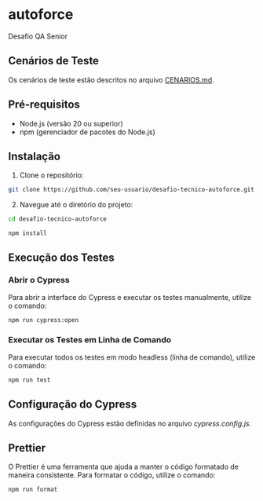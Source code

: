 # autoforce
Desafio QA Senior


## Cenários de Teste

Os cenários de teste estão descritos no arquivo [CENARIOS.md](CENARIOS.md).

## Pré-requisitos

- Node.js (versão 20 ou superior)
- npm (gerenciador de pacotes do Node.js)

## Instalação

1. Clone o repositório:

```sh
git clone https://github.com/seu-usuario/desafio-tecnico-autoforce.git

``` 
2. Navegue até o diretório do projeto:
```sh
cd desafio-tecnico-autoforce
```
```sh
npm install
```

## Execução dos Testes
### Abrir o Cypress
Para abrir a interface do Cypress e executar os testes manualmente, utilize o comando:

```sh
npm run cypress:open
```

### Executar os Testes em Linha de Comando
Para executar todos os testes em modo headless (linha de comando), utilize o comando:

```sh
npm run test
```

## Configuração do Cypress
As configurações do Cypress estão definidas no arquivo *cypress.config.js.*

## Prettier
O Prettier é uma ferramenta que ajuda a manter o código formatado de maneira consistente. Para formatar o código, utilize o comando:

```sh 
npm run format
```